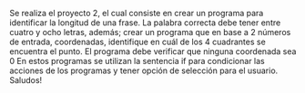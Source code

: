 Se realiza el proyecto 2, el cual consiste en crear un programa para identificar la longitud de una frase. La palabra correcta debe tener entre cuatro y ocho letras, además; crear un programa que en base a 2 números de entrada, coordenadas, identifique en cuál de los 4 cuadrantes se encuentra el punto. El programa debe verificar que ninguna coordenada sea 0
En estos programas se utilizan la sentencia if para condicionar las acciones de los programas y tener opción de selección para el usuario.
Saludos!
